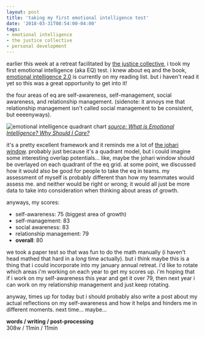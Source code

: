 ```yaml
---
layout: post
title: 'taking my first emotional intelligence test'
date: '2018-03-31T08:54:00-04:00'
tags:
- emotional intelligence
- the justice collective
- personal development
--- 
```


earlier this week at a retreat facilitated by [the justice collective](http://www.thejusticecollective.org/), i took my first emotional intelligence (aka EQ) test. i knew about eq and the book, [emotional intelligence 2.0](https://www.goodreads.com/book/show/6486483-emotional-intelligence-2-0?) is currently on my reading list. but i haven't read it yet so this was a great opportunity to get into it!

the four areas of eq are self-awareness, self-management, social awareness, and relationship management. (sidenote: it annoys me that relationship management isn't called social management to be consistent, but eeeenyways).

![emotional intelligence quadrant chart](http://www.janeryanassociates.com/Travis%20Bradberry%204%20quadrants%20of%20EI.png)
_[source: What is Emotional Intelligence? Why Should I Care?](http://www.janeryanassociates.com/apps/blog/show/44008904-what-is-emotional-intelligence-and-why-should-i-care-)_

it's a pretty excellent framework and it reminds me a lot of [the johari window](2016/07/15/why-relationships-matter-part-2-the-johari/). probably just because it's a quadrant model, but i could imagine some interesting overlap potentials... like, maybe the johari window should be overlayed on each quadrant of the eq grid. at some point, we discussed how it would also be good for people to take the eq in teams. my assessment of myself is probably different than how my teammates would assess me. and neither would be right or wrong; it would all just be more data to take into consideration when thinking about areas of growth. 

anyways, my scores:

* self-awareness: 75 (biggest area of growth)
* self-management: 83
* social awareness: 83
* relationship management: 79
* **overall**: 80

we took a paper test so that was fun to do the math manually (i haven't head mathed that hard in a *long* time actually). but i think maybe this is a thing that i could incorporate into my january annual retreat. i'd like to rotate which areas i'm working on each year to get my scores up. i'm hoping that if i work on my self-awareness this year and get it over 79, then next year i can work on my relationship management and just keep rotating. 

anyway, times up for today but i should probably also write a post about my actual reflections on my self-awareness and how it helps and hinders me in different moments. next time... maybe...

<!-- hyperlink bank -->


<!-- &#042; = asterisk -->
<!-- &#039; = single quote '-->

**words / writing / post-processing**  
308w / 11min / 11min